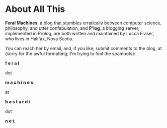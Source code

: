 # About All This

**Feral Machines**, a blog that stumbles erratically between computer science,
philosophy, and utter confabulation, and **P'log**, a blogging server, implemented
in Prolog, are both written and maintained by Lucca Fraser, who lives in Halifax,
Nova Scotia. 

You can reach her by email, and, if you like, submit comments to the blog,
at (sorry for the awful formatting; I'm trying to fool the spambots):

**f e r a l** 

dot

**m a c h i n e s** 

at 

**b a s t a r d i** 

dot

**n e t**.
